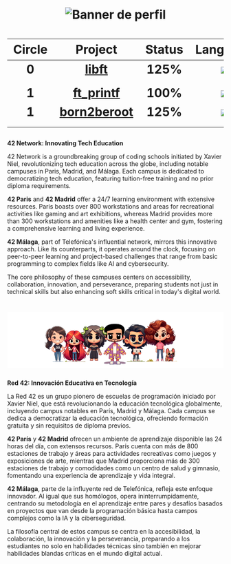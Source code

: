 <h1 align="center">
    <img src="https://github.com/unisraporelmundo/unisraporelmundo/blob/main/unisraporelmundo/banner42.gif" alt="Banner de perfil"/>
</h1>

<h1 align="center">
    
  | Circle | Project | Status | Language |
  |:------:|:-------:|:------:|:------:|
  | 0 | [**libft**](./libft) | **125%** | <img  height="25" src=https://user-images.githubusercontent.com/25181517/192106070-46255bcf-65e6-4c6b-a296-bf8d0d8fb2a7.png> |
  |||
  | 1 | [**ft_printf**](./ft_printf) | **100%** | <img  height="25" src=https://user-images.githubusercontent.com/25181517/192106070-46255bcf-65e6-4c6b-a296-bf8d0d8fb2a7.png> |
  | 1 | [**born2beroot**](./Born2beroot) | **125%** | <img  height="25" src=https://user-images.githubusercontent.com/25181517/192106070-46255bcf-65e6-4c6b-a296-bf8d0d8fb2a7.png> |
  |||
  
</h1>



**42 Network: Innovating Tech Education**

42 Network is a groundbreaking group of coding schools initiated by Xavier Niel, revolutionizing tech education across the globe, including notable campuses in Paris, Madrid, and Málaga. Each campus is dedicated to democratizing tech education, featuring tuition-free training and no prior diploma requirements.

**42 Paris** and **42 Madrid** offer a 24/7 learning environment with extensive resources. Paris boasts over 800 workstations and areas for recreational activities like gaming and art exhibitions, whereas Madrid provides more than 300 workstations and amenities like a health center and gym, fostering a comprehensive learning and living experience.

**42 Málaga**, part of Telefónica's influential network, mirrors this innovative approach. Like its counterparts, it operates around the clock, focusing on peer-to-peer learning and project-based challenges that range from basic programming to complex fields like AI and cybersecurity.

The core philosophy of these campuses centers on accessibility, collaboration, innovation, and perseverance, preparing students not just in technical skills but also enhancing soft skills critical in today's digital world.

<h1 align="center">
    <img src="https://github.com/unisraporelmundo/unisraporelmundo/blob/main/unisraporelmundo/bannerstaff.png" alt="Banner de perfil"/>
</h1>

**Red 42: Innovación Educativa en Tecnología**

La Red 42 es un grupo pionero de escuelas de programación iniciado por Xavier Niel, que está revolucionando la educación tecnológica globalmente, incluyendo campus notables en París, Madrid y Málaga. Cada campus se dedica a democratizar la educación tecnológica, ofreciendo formación gratuita y sin requisitos de diploma previos.

**42 París** y **42 Madrid** ofrecen un ambiente de aprendizaje disponible las 24 horas del día, con extensos recursos. París cuenta con más de 800 estaciones de trabajo y áreas para actividades recreativas como juegos y exposiciones de arte, mientras que Madrid proporciona más de 300 estaciones de trabajo y comodidades como un centro de salud y gimnasio, fomentando una experiencia de aprendizaje y vida integral.

**42 Málaga**, parte de la influyente red de Telefónica, refleja este enfoque innovador. Al igual que sus homólogos, opera ininterrumpidamente, centrando su metodología en el aprendizaje entre pares y desafíos basados en proyectos que van desde la programación básica hasta campos complejos como la IA y la ciberseguridad.

La filosofía central de estos campus se centra en la accesibilidad, la colaboración, la innovación y la perseverancia, preparando a los estudiantes no solo en habilidades técnicas sino también en mejorar habilidades blandas críticas en el mundo digital actual.

